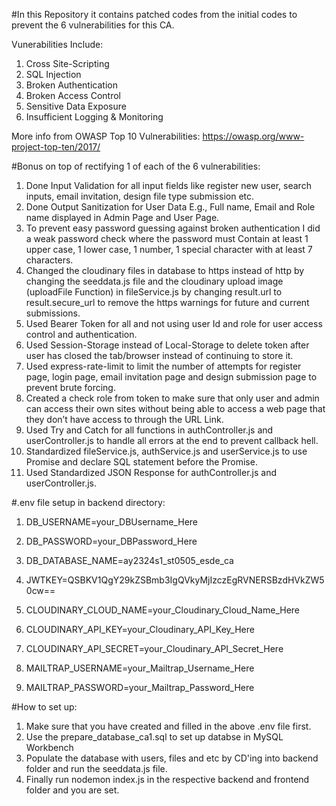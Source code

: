#In this Repository it contains patched codes from the initial codes to prevent the 6 vulnerabilities for this CA.

Vunerabilities Include:

  1. Cross Site-Scripting
  2. SQL Injection
  3. Broken Authentication
  4. Broken Access Control
  5. Sensitive Data Exposure
  6. Insufficient Logging & Monitoring

More info from OWASP Top 10 Vulnerabilities:
https://owasp.org/www-project-top-ten/2017/

#Bonus on top of rectifying 1 of each of the 6 vulnerabilities:

  1. Done Input Validation for all input fields like register new user, search inputs, email invitation, design file type submission etc.
  2. Done Output Sanitization for User Data E.g., Full name, Email and Role name displayed in Admin Page and User Page.
  3. To prevent easy password guessing against broken authentication I did a weak password check where the password must Contain at least 1 upper case, 1 lower case, 1 number, 1 special character with at least 7 characters.
  4. Changed the cloudinary files in database to https instead of http by changing the seeddata.js file and the cloudinary upload image (uploadFile Function) in fileService.js by changing result.url to result.secure_url to remove the https warnings for future and current submissions.
  5. Used Bearer Token for all and not using user Id and role for user access control and authentication.
  6. Used Session-Storage instead of Local-Storage to delete token after user has closed the tab/browser instead of continuing to store it.
  7. Used express-rate-limit to limit the number of attempts for register page, login page, email invitation page and design submission page to prevent brute forcing.
  8. Created a check role from token to make sure that only user and admin can access their own sites without being able to access a web page that they don’t have access to through the URL Link.
  9. Used Try and Catch for all functions in authController.js and userController.js to handle all errors at the end to prevent callback hell.
  10. Standardized fileService.js, authService.js and userService.js to use Promise and declare SQL statement before the Promise.
  11. Used Standardized JSON Response for authController.js and userController.js.

#.env file setup in backend directory:

  1. DB_USERNAME=your_DBUsername_Here
  2. DB_PASSWORD=your_DBPassword_Here
  3. DB_DATABASE_NAME=ay2324s1_st0505_esde_ca
  4. JWTKEY=QSBKV1QgY29kZSBmb3IgQVkyMjIzczEgRVNERSBzdHVkZW50cw==
  
  5. CLOUDINARY_CLOUD_NAME=your_Cloudinary_Cloud_Name_Here
  6. CLOUDINARY_API_KEY=your_Cloudinary_API_Key_Here
  7. CLOUDINARY_API_SECRET=your_Cloudinary_API_Secret_Here
  
  8. MAILTRAP_USERNAME=your_Mailtrap_Username_Here
  9. MAILTRAP_PASSWORD=your_Mailtrap_Password_Here

#How to set up:

  1. Make sure that you have created and filled in the above .env file first.
  2. Use the prepare_database_ca1.sql to set up databse in MySQL Workbench
  3. Populate the database with users, files and etc by CD'ing into backend folder and run the seeddata.js file.
  4. Finally run nodemon index.js in the respective backend and frontend folder and you are set.
